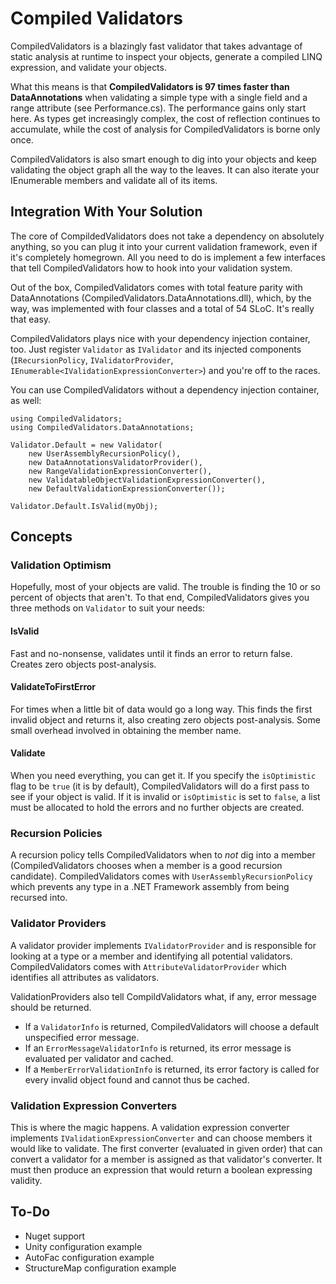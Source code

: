 # Compiled Validators

CompiledValidators is a blazingly fast validator that takes advantage 
of static analysis at runtime to inspect your objects, generate a compiled
LINQ expression, and validate your objects.

What this means is that **CompiledValidators is 97 times faster than DataAnnotations**
when validating a simple type with a single field and a range attribute (see Performance.cs).
The performance gains only start here. As types get increasingly complex, the cost of 
reflection continues to accumulate, while the cost of analysis for CompiledValidators is
borne only once.

CompiledValidators is also smart enough to dig into your objects and keep validating the
object graph all the way to the leaves. It can also iterate your IEnumerable<T> members
and validate all of its items.

## Integration With Your Solution

The core of CompildedValidators does not take a dependency on absolutely anything,
so you can plug it into your current validation framework, even if it's completely homegrown.
All you need to do is implement a few interfaces that tell CompiledValidators how to hook
into your validation system.

Out of the box, CompiledValidators comes with total feature parity with DataAnnotations 
(CompiledValidators.DataAnnotations.dll), which, by the way, was implemented with four 
classes and a total of 54 SLoC. It's really that easy.

CompiledValidators plays nice with your dependency injection container, too. Just register
`Validator` as `IValidator` and its injected components (`IRecursionPolicy`, `IValidatorProvider`,
`IEnumerable<IValidationExpressionConverter>`) and you're off to the races.

You can use CompiledValidators without a dependency injection container, as well:

    using CompiledValidators;
    using CompiledValidators.DataAnnotations;

    Validator.Default = new Validator(
        new UserAssemblyRecursionPolicy(),
        new DataAnnotationsValidatorProvider(),
        new RangeValidationExpressionConverter(),
        new ValidatableObjectValidationExpressionConverter(),
        new DefaultValidationExpressionConverter());

    Validator.Default.IsValid(myObj);

## Concepts

### Validation Optimism

Hopefully, most of your objects are valid. The trouble is finding the 10 or so percent of objects
that aren't. To that end, CompiledValidators gives you three methods on `Validator` to suit your needs:

#### IsValid

Fast and no-nonsense, validates until it finds an error to return false. Creates zero objects
post-analysis.

#### ValidateToFirstError

For times when a little bit of data would go a long way. This finds the first invalid object and returns
it, also creating zero objects post-analysis. Some small overhead involved in obtaining the member name.

#### Validate

When you need everything, you can get it. If you specify the `isOptimistic` flag to be `true`
(it is by default), CompiledValidators will do a first pass to see if your object is valid.
If it is invalid or `isOptimistic` is set to `false`, a list must be allocated to hold the errors
and no further objects are created.

### Recursion Policies

A recursion policy tells CompiledValidators when to *not* dig into a member (CompiledValidators chooses when
a member is a good recursion candidate). CompiledValidators comes with `UserAssemblyRecursionPolicy` which
prevents any type in a .NET Framework assembly from being recursed into.

### Validator Providers

A validator provider implements `IValidatorProvider` and is responsible for looking at a type or a member
and identifying all potential validators. CompiledValidators comes with `AttributeValidatorProvider` which
identifies all attributes as validators.

ValidationProviders also tell CompildValidators what, if any, error message should be returned. 

* If a `ValidatorInfo` is returned, CompiledValidators will choose a default unspecified error message.
* If an `ErrorMessageValidatorInfo` is returned, its error message is evaluated per validator and cached.
* If a `MemberErrorValidationInfo` is returned, its error factory is called for every invalid object found
    and cannot thus be cached.

### Validation Expression Converters

This is where the magic happens. A validation expression converter implements `IValidationExpressionConverter`
and can choose members it would like to validate. The first converter (evaluated in given order) that can 
convert a validator for a member is assigned as that validator's converter. It must then produce an expression
that would return a boolean expressing validity.

## To-Do

* Nuget support
* Unity configuration example
* AutoFac configuration example
* StructureMap configuration example
